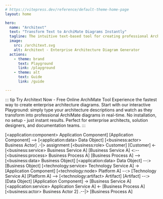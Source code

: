 ```yaml
---
# https://vitepress.dev/reference/default-theme-home-page
layout: home

hero:
  name: "Architext"
  text: "Transform Text to ArchiMate Diagrams Instantly"
  tagline: The intuitive text-based tool for creating professional ArchiMate diagrams. Streamline your enterprise architecture documentation with our powerful, easy-to-use language.
  image:
    src: /architext.svg
    alt: Architext - Enterprise Architecture Diagram Generator
  actions:
    - theme: brand
      text: Playground
      link: /playground
    - theme: alt
      text: Guide
      link: /guide

---
```


<script setup>
import Diagram from './.vitepress/components/Diagram.vue'
</script>
::: tip Try Architext Now - Free Online ArchiMate Tool
Experience the fastest way to create enterprise architecture diagrams. Start with our interactive Playground: simply type your architecture descriptions and watch as they transform into professional ArchiMate diagrams in real-time.
No installation, no setup - just instant results. Perfect for enterprise architects, solution designers, and documentation teams.
:::

<Diagram>[&lt;application:component&gt; Application Component]&#10;[Application Component]  --&gt; [&lt;application:data&gt; Data Object]&#10;[&lt;business:actor&gt; Business Actor]  .-|&gt; assignment [&lt;business:role&gt; Customer]&#10;[Customer]  &lt;- [&lt;business:service&gt; Business Service A]&#10;[Business Service A]  &lt;:-- [&lt;business:process&gt; Business Process A]&#10;[Business Process A]  --&gt; [&lt;business:data&gt; Business Object]&#10;[&lt;application:data&gt; Data Object]  --:&gt; [Business Object]&#10;[&lt;technology:service&gt; Technology Service A]  -&gt; [Application Component]&#10;[&lt;technology:node&gt; Platform A]  --:&gt; [Technology Service A]&#10;[Platform A]  --&gt; [&lt;technology:artifact&gt; Artifact]&#10;[Artifact]  --:&gt; [Data Object]&#10;[Application Component]  -&gt;  [Business Service A]&#10;[&lt;application:service&gt; Application Service A]  &lt;-  [Business Process A]&#10;[&lt;business:actor&gt; Business Actor 2]  .--|&gt; [Business Process A]</Diagram>